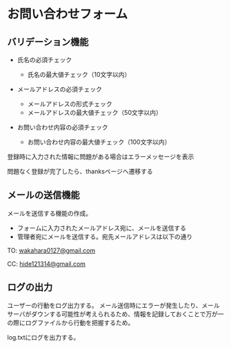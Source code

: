 # お問い合わせフォーム

## バリデーション機能

- 氏名の必須チェック
  - 氏名の最大値チェック（10文字以内）

- メールアドレスの必須チェック
  - メールアドレスの形式チェック
  - メールアドレスの最大値チェック（50文字以内）

- お問い合わせ内容の必須チェック
  - お問い合わせ内容の最大値チェック（100文字以内）

登録時に入力された情報に問題がある場合はエラーメッセージを表示

問題なく登録が完了したら、thanksページへ遷移する


## メールの送信機能

メールを送信する機能の作成。

- フォームに入力されたメールアドレス宛に、メールを送信する
- 管理者宛にメールを送信する。宛先メールアドレスは以下の通り

TO: wakahara0127@gmail.com

CC: hide121314@gmail.com


## ログの出力
ユーザーの行動をログ出力する。
メール送信時にエラーが発生したり、メールサーバがダウンする可能性が考えられるため、情報を記録しておくことで万が一の際にログファイルから行動を把握するため。

log.txtにログを出力する。

